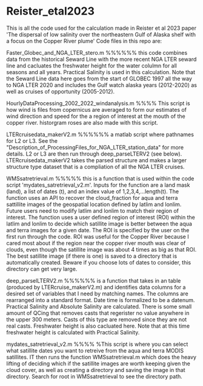 # Reister_etal2023
This is all the code used for the calculation made in Reister et al 2023 paper 'The dispersal of low salinity over the northeastern Gulf of Alaska shelf with a focus on the Copper River plume' 
Code files in this repo are:

Faster_Globec_and_NGA_LTER_stero.m %%%%%% this code combines data from the historical Seward Line with the more recent NGA LTER seward line and cacluates the freshwater height for the water colulmn for all seasons and all years. Practical Salinity is used in this calculation. Note that the Seward Line data here goes from the start of GLOBEC 1997 all the way to NGA LTER 2020 and includes the Gulf watch alaska years (2012-2020) as well as cruises of opportunity (2005-2012).


HourlyDataProcessing_2002_2022_windanalysis.m %%%% This script is how wind is files from copernicus are averaged to form our estimates of wind direction and speed for the a region of interest at the mouth of the copper river. historgram roses are also made with this script.


LTERcruisedata_makerV2.m %%%%%% a matlab script where pathnames for L2 or L3. See the "Description_of_ProcessingFiles_for_NGA_LTER_station_data" for more details. L2 or L3 are then run through deep_parseLTERV2 (see below). LTERcruisedata_makerV2 takes the parsed structure and makes a larger structure type dataset that is a compliation of all the NGA LTER cruises. 


WMSsatretrieval.m %%%%% this is a function that is used within the code script 'mydates_satretrieval_v2.m'. Inputs for the function are a land mask (land), a list of dates (t), and an index value of 1,2,3,4,...length(t). The function uses an API to recover the cloud_fraction for aqua and terra sattillite images of the geospatial location defined by latlim and lonlim. Future users need to modify latlim and lonlim to match their region of interest. The function uses a user defined region of interest (ROI) within the latlim and lonlim to decide which satillite image is better between the aqua and terra images for a given date. The ROI is specified by the user on the first run through the code. ROI was useful for the Copper River because I cared most about if the region near the copper river mouth was clear of clouds, even though the satillite image was about 4 times as big as that ROI. The best satillite image (if there is one) is saved to a directory that is automatically created. Beware if you choose lots of dates to consider, this directory can get very large.


deep_parselLTERV2.m %%%%%% is a function that takes in an table (produced by LTERcruise_makerV2.m) and identifies data columns for a desired set of variables that I need by matching names. The columns are rearranged into a standard format. Date time is formalized to be a datenum. Practical Salinity and Absolute Salinity are calculated. There is some small amount of QCing that removes casts that regerister no value anywhere in the upper 300 meters. Casts of this type are removed since they are not real casts. Freshwater height is also cacluated here. Note that at this time freshwater height is calculated with Practical Salinity.


mydates_satretrieval_v2.m %%%% %This script is where you can select what satillite dates you want to retreive from the aqua and terra MODIS satillites. IT then runs the function WMSsatretrieval.m which does the heavy lifting of deciding which if the satillite images are worth keeping given the cloud cover, as well as creating a directory and saving the image in that directory. Search for root in WMSsatretrieval to see the directory path.

